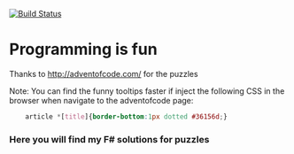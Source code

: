 [![Build Status](https://travis-ci.org/MecuSorin/AdventOfCode2016.svg?branch=master)](https://travis-ci.org/MecuSorin/AdventOfCode2016) 
 
# Programming is fun


Thanks to http://adventofcode.com/ for the puzzles

Note: You can find the funny tooltips faster if inject the following CSS in the browser when navigate to the adventofcode page:

```CSS
    article *[title]{border-bottom:1px dotted #36156d;}
```

### Here you will find my F# solutions for puzzles